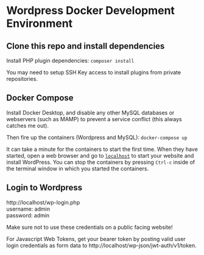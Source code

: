 # Wordpress Docker Development Environment

## Clone this repo and install dependencies

Install PHP plugin dependencies: `composer install`

You may need to setup SSH Key access to install plugins from private repositories.

## Docker Compose 

Install Docker Desktop, and disable any other MySQL databases or webservers (such as MAMP) to prevent a service conflict (this always catches me out).

Then fire up the containers (Wordpress and MySQL): 
`docker-compose up`

It can take a minute for the containers to start the first time. When they have started, open a web browser and go to [`localhost`](http://localhost) to start your website and install WordPress. You can stop the containers by pressing `Ctrl-c` inside of the terminal window in which you started the containers.
 
## Login to Wordpress

http://localhost/wp-login.php  
username: admin  
password: admin  

Make sure not to use these credentials on a public facing website!

For Javascript Web Tokens, get your bearer token by posting valid user login credentials as form data to http://localhost/wp-json/jwt-auth/v1/token.